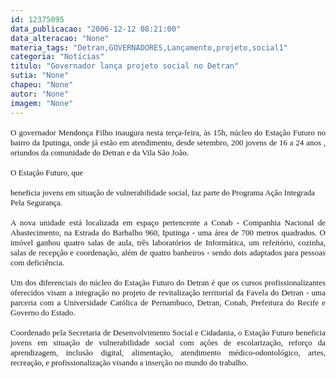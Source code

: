 ```yaml
---
id: 12375095
data_publicacao: "2006-12-12 08:21:00"
data_alteracao: "None"
materia_tags: "Detran,GOVERNADORES,Lançamento,projeto,social1"
categoria: "Notícias"
titulo: "Governador lança projeto social no Detran"
sutia: "None"
chapeu: "None"
autor: "None"
imagem: "None"
---
```

<p><FONT size=3></p>
<p><P align=justify><FONT face=Verdana size=2>O governador Mendonça Filho inaugura nesta terça-feira, às 15h, núcleo do Estação Futuro no bairro da Iputinga, onde já estão em atendimento, desde setembro, 200 jovens de 16 a 24 anos , oriundos da comunidade do Detran e da Vila São João. </FONT></P></p>
<p><P align=justify><FONT face=Verdana size=2>O Estação Futuro, que</p>
<p> beneficia jovens em situação de vulnerabilidade social, faz parte do Programa Ação Integrada Pela Segurança.</FONT></P></p>
<p><P align=justify><FONT face=Verdana size=2></FONT></P></p>
<p><P align=justify><FONT face=Verdana size=2>A nova unidade está localizada em espaço pertencente a Conab - Companhia Nacional de Abastecimento, na Estrada do Barbalho 960, Iputinga - uma área de 700 metros quadrados. O imóvel ganhou quatro salas de aula, três laboratórios de Informática, um refeitório, cozinha, salas de recepção e coordenação, além de quatro banheiros - sendo dois adaptados para pessoas com deficiência. </FONT></P></p>
<p><P align=justify><FONT face=Verdana size=2>Um dos diferenciais do núcleo do Estação Futuro do Detran é que os cursos profissionalizantes oferecidos visam a integração no projeto de revitalização territorial da Favela do Detran - uma parceria com a Universidade Católica de Pernambuco, Detran, Conab, Prefeitura do Recife e Governo do Estado.</FONT></P></p>
<p><P align=justify><FONT face=Verdana size=2></FONT></P></p>
<p><P align=justify><FONT face=Verdana size=2>Coordenado pela Secretaria de Desenvolvimento Social e Cidadania, o Estação Futuro beneficia jovens em situação de vulnerabilidade social com ações de escolarização, reforço da aprendizagem, inclusão digital, alimentação, atendimento médico-odontológico, artes, recreação, e profissionalização visando a inserção no mundo do trabalho. </FONT></P></FONT><FONT face=Arial></FONT> </p>
